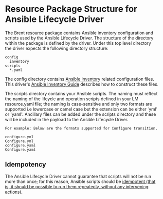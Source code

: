 # Resource Package Structure for Ansible Lifecycle Driver

The Brent resource package contains Ansible inventory configuration and scripts used by the Ansible Lifecycle Driver. The structure of the directory within the package is defined by the driver. Under this top level directory the driver expects the following directory structure:

```
config
  inventory
scripts
  *.yaml
```

The config directory contains [Ansible inventory](https://docs.ansible.com/ansible/latest/user_guide/intro_inventory.html) related configuration files. This driver's [Ansible Inventory Guide](./ansible_inventory.md) describes how to construct these files.

The scripts directory contains your Ansible scripts. The naming must reflect the naming of the lifcycle and operation scripts defined in your LM resource.yaml file; the naming is case-sensitive and only two formats are supported i.e lowercase or camel case but the extension can be either 'yml' or 'yaml'. Ancillary files can be added under the scripts directory and these will be included in the payload to the Ansible Lifecycle Driver.
```
For example: Below are the formats supported for Configure transition.

configure.yml
Configure.yml
configure.yaml
Configure.yaml
```

## Idempotency

The Ansible Lifecycle Driver cannot guarantee that scripts will not be run more than once; for this reason, Ansible scripts should be [idempotent (that is, it should be possible to run them repeatedly, without any intervening actions)](https://docs.ansible.com/ansible/latest/reference_appendices/glossary.html).